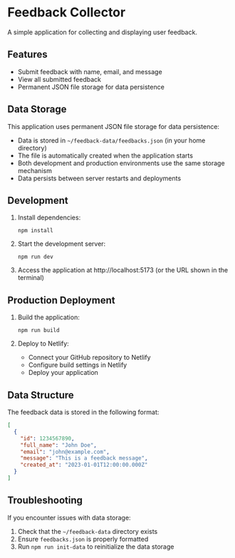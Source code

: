 # Feedback Collector

A simple application for collecting and displaying user feedback.

## Features

- Submit feedback with name, email, and message
- View all submitted feedback
- Permanent JSON file storage for data persistence

## Data Storage

This application uses permanent JSON file storage for data persistence:

- Data is stored in `~/feedback-data/feedbacks.json` (in your home directory)
- The file is automatically created when the application starts
- Both development and production environments use the same storage mechanism
- Data persists between server restarts and deployments

## Development

1. Install dependencies:
   ```
   npm install
   ```

2. Start the development server:
   ```
   npm run dev
   ```

3. Access the application at http://localhost:5173 (or the URL shown in the terminal)

## Production Deployment

1. Build the application:
   ```
   npm run build
   ```

2. Deploy to Netlify:
   - Connect your GitHub repository to Netlify
   - Configure build settings in Netlify
   - Deploy your application

## Data Structure

The feedback data is stored in the following format:

```json
[
  {
    "id": 1234567890,
    "full_name": "John Doe",
    "email": "john@example.com",
    "message": "This is a feedback message",
    "created_at": "2023-01-01T12:00:00.000Z"
  }
]
```

## Troubleshooting

If you encounter issues with data storage:

1. Check that the `~/feedback-data` directory exists
2. Ensure `feedbacks.json` is properly formatted
3. Run `npm run init-data` to reinitialize the data storage 